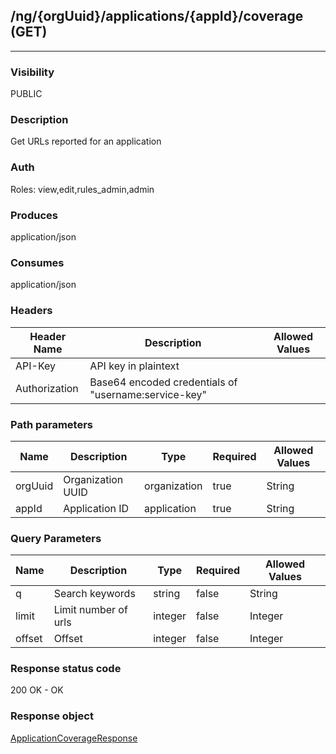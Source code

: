 ## /ng/{orgUuid}/applications/{appId}/coverage (GET)
---
### Visibility
PUBLIC
### Description
Get URLs reported for an application
### Auth
Roles: view,edit,rules_admin,admin
### Produces
application/json
### Consumes
application/json
### Headers
| Header Name | Description | Allowed Values |
| ----------- | ----------- | ----------- |
| API-Key | API key in plaintext |  |
| Authorization | Base64 encoded credentials of &quot;username:service-key&quot; |  |
### Path parameters
| Name | Description | Type | Required | Allowed Values |
| ----------- | ----------- | ----------- | ----------- | ----------- |
| orgUuid | Organization UUID | organization | true | String |
| appId | Application ID | application | true | String |
### Query Parameters
| Name | Description | Type | Required | Allowed Values |
| ----------- | ----------- | ----------- | ----------- | ----------- |
| q | Search keywords | string | false | String |
| limit | Limit number of urls | integer | false | Integer |
| offset | Offset | integer | false | Integer |
### Response status code
200 OK - OK
### Response object
[ApplicationCoverageResponse](<../../objects/ApplicationCoverageResponse.md>)
